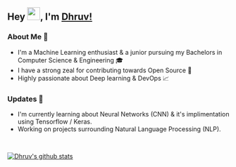 ## Hey <img src="https://github.com/TheDudeThatCode/TheDudeThatCode/blob/master/Assets/Hi.gif" width="29px">, I'm [Dhruv!](https://dhruv-vint.github.io/) 
### About Me 🚀
- I'm a Machine Learning enthusiast & a junior pursuing my Bachelors in Computer Science & Engineering 🎓
- I have a strong zeal for contributing towards Open Source 🔅
- Highly passionate about Deep learning & DevOps 📈
### Updates 🙌
- I'm currently learning about Neural Networks (CNN) & it's implimentation using Tensorflow / Keras.
- Working on projects surrounding Natural Language Processing (NLP).
<br>

[![Dhruv's github stats](https://github-readme-stats.vercel.app/api?username=Dhruv-VINT)](https://github.com/Dhruv-VINT/github-readme-stats)

